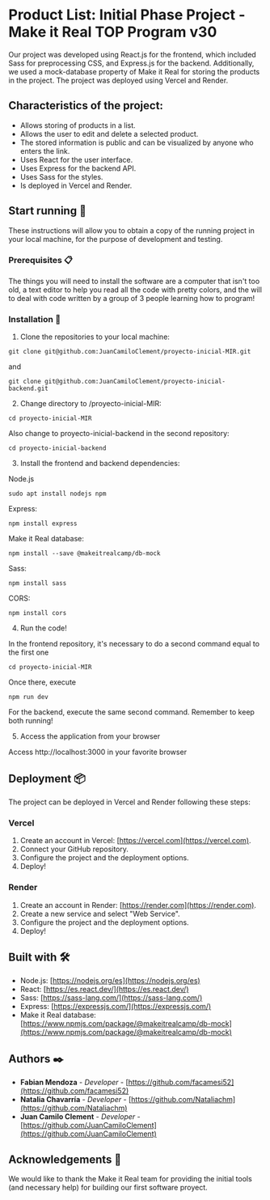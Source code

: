 # Product List: Initial Phase Project - Make it Real TOP Program v30

Our project was developed using React.js for the frontend, which included Sass for preprocessing CSS, and Express.js for the backend. Additionally, we used a mock-database property of Make it Real for storing the products in the project. The project was deployed using Vercel and Render.

## Characteristics of the project:
- Allows storing of products in a list.
- Allows the user to edit and delete a selected product.
- The stored information is public and can be visualized by anyone who enters the link.
- Uses React for the user interface.
- Uses Express for the backend API.
- Uses Sass for the styles.
- Is deployed in Vercel and Render.

## Start running 🚀

These instructions will allow you to obtain a copy of the running project in your local machine, for the purpose of development and testing.

### Prerequisites 📋

The things you will need to install the software are a computer that isn't too old, a text editor to help you read all the code with pretty colors, and the will to deal with code written by a group of 3 people learning how to program!

### Installation 🔧

1. Clone the repositories to your local machine: 
```
git clone git@github.com:JuanCamiloClement/proyecto-inicial-MIR.git
```

and

```
git clone git@github.com:JuanCamiloClement/proyecto-inicial-backend.git
```

2. Change directory to /proyecto-inicial-MIR:
```
cd proyecto-inicial-MIR
```

Also change to proyecto-inicial-backend in the second repository:
```
cd proyecto-inicial-backend
```

3. Install the frontend and backend dependencies:

Node.js
```
sudo apt install nodejs npm
```

Express:
```
npm install express
```

Make it Real database:
```
npm install --save @makeitrealcamp/db-mock
```

Sass:
```
npm install sass
```

CORS:
```
npm install cors
```

4. Run the code!

In the frontend repository, it's necessary to do a second command equal to the first one
```
cd proyecto-inicial-MIR
```
Once there, execute
```
npm run dev
```
For the backend, execute the same second command. Remember to keep both running!

5. Access the application from your browser

Access http://localhost:3000 in your favorite browser

## Deployment 📦

The project can be deployed in Vercel and Render following these steps:

### Vercel

1. Create an account in Vercel: [https://vercel.com](https://vercel.com).
2. Connect your GitHub repository.
3. Configure the project and the deployment options.
4. Deploy!

### Render

1. Create an account in Render: [https://render.com](https://render.com).
2. Create a new service and select "Web Service".
3. Configure the project and the deployment options.
4. Deploy!

## Built with 🛠️

- Node.js: [https://nodejs.org/es](https://nodejs.org/es)
- React: [https://es.react.dev/](https://es.react.dev/)
- Sass: [https://sass-lang.com/](https://sass-lang.com/)
- Express: [https://expressjs.com/](https://expressjs.com/)
- Make it Real database: [https://www.npmjs.com/package/@makeitrealcamp/db-mock](https://www.npmjs.com/package/@makeitrealcamp/db-mock)

## Authors ✒️

- **Fabian Mendoza** - _Developer_ - [https://github.com/facamesi52](https://github.com/facamesi52)
- **Natalia Chavarría** - _Developer_ - [https://github.com/Nataliachm](https://github.com/Nataliachm)
- **Juan Camilo Clement** - _Developer_ - [https://github.com/JuanCamiloClement](https://github.com/JuanCamiloClement)

## Acknowledgements 🎁

We would like to thank the Make it Real team for providing the initial tools (and necessary help) for building our first software proyect.